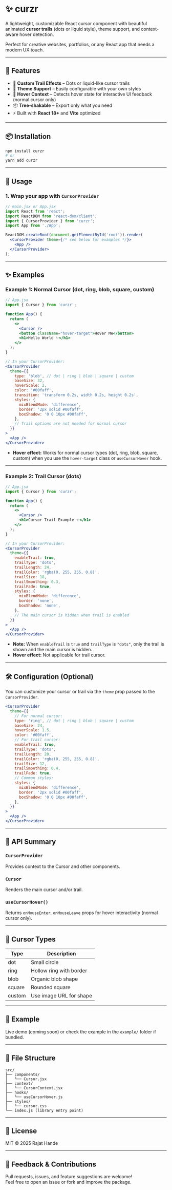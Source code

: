 # ✨ curzr

A lightweight, customizable React cursor component with beautiful animated **cursor trails** (dots or liquid style), theme support, and context-aware hover detection.

Perfect for creative websites, portfolios, or any React app that needs a modern UX touch.

---

## 🚀 Features

- 🔵 **Custom Trail Effects** – Dots or liquid-like cursor trails
- 🎨 **Theme Support** – Easily configurable with your own styles
- 🧠 **Hover Context** – Detects hover state for interactive UI feedback (normal cursor only)
- 📦 **Tree-shakable** – Export only what you need
- ⚡ Built with **React 18+** and **Vite** optimized

---

## 📦 Installation

```bash
npm install curzr
# or
yarn add curzr
```

---

## 🧩 Usage

### 1. Wrap your app with `CursorProvider`

```jsx
// main.jsx or App.jsx
import React from 'react';
import ReactDOM from 'react-dom/client';
import { CursorProvider } from 'curzr';
import App from './App';

ReactDOM.createRoot(document.getElementById('root')).render(
  <CursorProvider theme={/* see below for examples */}>
    <App />
  </CursorProvider>
);
```

---

## ✨ Examples

### Example 1: **Normal Cursor** (dot, ring, blob, square, custom)

```jsx
// App.jsx
import { Cursor } from 'curzr';

function App() {
  return (
    <>
      <Cursor />
      <button className="hover-target">Hover Me</button>
      <h1>Hello World ✨</h1>
    </>
  );
}

// In your CursorProvider:
<CursorProvider
  theme={{
    type: 'blob', // dot | ring | blob | square | custom
    baseSize: 32,
    hoverScale: 2,
    color: '#00faff',
    transition: 'transform 0.2s, width 0.2s, height 0.2s',
    styles: {
      mixBlendMode: 'difference',
      border: '2px solid #00faff',
      boxShadow: '0 0 10px #00faff',
    },
    // Trail options are not needed for normal cursor
  }}
>
  <App />
</CursorProvider>
```

- **Hover effect:** Works for normal cursor types (dot, ring, blob, square, custom) when you use the `hover-target` class or `useCursorHover` hook.

---

### Example 2: **Trail Cursor** (dots)

```jsx
// App.jsx
import { Cursor } from 'curzr';

function App() {
  return (
    <>
      <Cursor />
      <h1>Cursor Trail Example ✨</h1>
    </>
  );
}

// In your CursorProvider:
<CursorProvider
  theme={{
    enableTrail: true,
    trailType: 'dots',
    trailLength: 24,
    trailColor: 'rgba(0, 255, 255, 0.8)',
    trailSize: 18,
    trailSmoothing: 0.3,
    trailFade: true,
    styles: {
      mixBlendMode: 'difference',
      border: 'none',
      boxShadow: 'none',
    },
    // The main cursor is hidden when trail is enabled
  }}
>
  <App />
</CursorProvider>
```

- **Note:** When `enableTrail` is `true` and `trailType` is `"dots"`, only the trail is shown and the main cursor is hidden.  
- **Hover effect:** Not applicable for trail cursor.

---

## 🛠️ Configuration (Optional)

You can customize your cursor or trail via the `theme` prop passed to the `CursorProvider`.

```jsx
<CursorProvider
  theme={{
    // For normal cursor:
    type: 'ring', // dot | ring | blob | square | custom
    baseSize: 24,
    hoverScale: 1.5,
    color: '#00faff',
    // For trail cursor:
    enableTrail: true,
    trailType: 'dots',
    trailLength: 20,
    trailColor: 'rgba(0, 255, 255, 0.8)',
    trailSize: 12,
    trailSmoothing: 0.4,
    trailFade: true,
    // Common styles:
    styles: {
      mixBlendMode: 'difference',
      border: '2px solid #00faff',
      boxShadow: '0 0 10px #00faff',
    },
  }}
>
  <App />
</CursorProvider>
```

---

## 🧠 API Summary

### `CursorProvider`
Provides context to the Cursor and other components.

### `Cursor`
Renders the main cursor and/or trail.

### `useCursorHover()`
Returns `onMouseEnter`, `onMouseLeave` props for hover interactivity (normal cursor only).

---

## 🎨 Cursor Types

| Type   | Description           |
|--------|-----------------------|
| dot    | Small circle          |
| ring   | Hollow ring with border |
| blob   | Organic blob shape    |
| square | Rounded square        |
| custom | Use image URL for shape |

---

## 🧪 Example

Live demo (coming soon) or check the example in the `example/` folder if bundled.

---

## 📂 File Structure

```
src/
├── components/
│   └── Cursor.jsx
├── context/
│   └── CursorContext.jsx
├── hooks/
│   └── useCursorHover.js
├── styles/
│   └── cursor.css
└── index.js (library entry point)
```

---

## 📜 License

MIT © 2025 Rajat Hande

---

## 💬 Feedback & Contributions

Pull requests, issues, and feature suggestions are welcome!  
Feel free to open an issue or fork and improve the package.